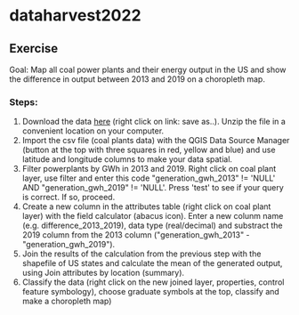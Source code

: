 # dataharvest2022

## Exercise

Goal: Map all coal power plants and their energy output in the US and show the difference in output between 2013 and 2019 on a choropleth map.

### Steps:
1. Download the data [here](https://github.com/ftmnl/dataharvest2022/blob/main/data/dataharvest.zip) (right click on link: save as..). Unzip the file in a convenient location on your computer. 
2. Import the csv file (coal plants data) with the QGIS Data Source Manager (button at the top with three squares in red, yellow and blue) and use latitude and longitude columns to make your data spatial.
3. Filter powerplants by GWh in 2013 and 2019. Right click on coal plant layer, use filter and enter this code "generation_gwh_2013" != 'NULL' AND "generation_gwh_2019" != 'NULL'. Press 'test' to see if your query is correct. If so, proceed.
4. Create a new column in the attributes table (right click on coal plant layer) with the field calculator (abacus icon). Enter a new colunm name (e.g. difference_2013_2019), data type (real/decimal) and substract the 2019 column from the 2013 column ("generation_gwh_2013" - "generation_gwh_2019").
5. Join the results of the calculation from the previous step with the shapefile of US states and calculate the mean of the generated output, using Join attributes by location (summary). 
6. Classify the data (right click on the new joined layer, properties, control feature symbology), choose graduate symbols at the top, classify and make a choropleth map)
